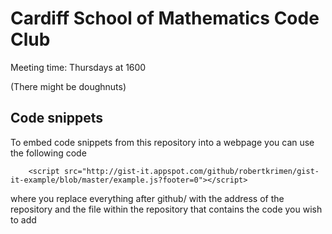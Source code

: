 # Cardiff School of Mathematics Code Club

Meeting time: Thursdays at 1600

(There might be doughnuts)

## Code snippets

To embed code snippets from this repository into a webpage you can use the 
following code

```
    <script src="http://gist-it.appspot.com/github/robertkrimen/gist-it-example/blob/master/example.js?footer=0"></script>
```
where you replace everything after github/ with the address of the repository and the file within the repository that contains
the code you wish to add
